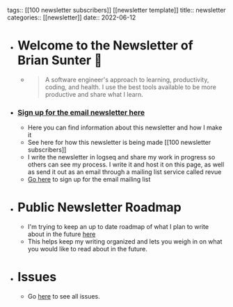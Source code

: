 tags:: [[100 newsletter subscribers]] [[newsletter template]]
title:: newsletter
categories:: [[newsletter]]
date:: 2022-06-12

- # Welcome to the Newsletter of Brian Sunter 🧠
	- > A software engineer's approach to learning, productivity, coding, and health. 
	  I use the best tools available to be more productive and share what I learn.
- ###  [Sign up for the email newsletter here](http://newsletter.briansunter.com)
	- Here you can find information about this newsletter and how I make it
	- See here for how this newsletter is being made [[100 newsletter subscribers]]
	- I write the newsletter in logseq and share my work in progress so others can see my process. I write it and host it on this page, as well as send it out as an email through a mailing list service called revue
	- [Go here](http://newsletter.briansunter.com) to sign up for the email mailing list
- # Public Newsletter Roadmap
	- I'm trying to keep an up to date roadmap of what I plan to write about in the future [here]([[newsletter-roadmap]])
	- This helps keep my writing organized and lets you weigh in on what you would like to read about in the future.
- # Issues
	- Go [here](/categories/newsletter) to see all issues.